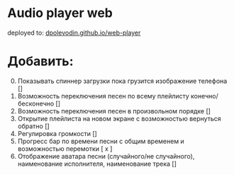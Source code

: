 # Audio player web
deployed to: [dpolevodin.github.io/web-player](https://dpolevodin.github.io/web-player/)

# Добавить:

0. Показывать спиннер загрузки пока грузится изображение телефона []
1. Возможность переключения песен по всему плейлисту конечно/бесконечно []
2. Возможность переключения песен в произвольном порядке []
3. Открытие плейлиста на новом экране с возможностью вернуться обратно []
4. Регулировка громкости []
5. Прогресс бар по времени песни с общим временем и возможностью перемотки [ x ]
6. Отображение аватара песни (случайного/не случайного), наименование исполнителя, наименование трека []
